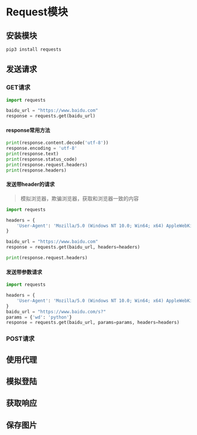 # Request模块

## 安装模块

``` bash
pip3 install requests
```

## 发送请求

### GET请求
``` python
import requests

baidu_url = "https://www.baidu.com"
response = requests.get(baidu_url)
```

#### response常用方法
``` python
print(response.content.decode('utf-8'))
response.encoding = 'utf-8'
print(response.text)
print(response.status_code)
print(response.request.headers)
print(response.headers)
```

#### 发送带header的请求
>模拟浏览器，欺骗浏览器，获取和浏览器一致的内容

``` python
import requests

headers = {
    'User-Agent': 'Mozilla/5.0 (Windows NT 10.0; Win64; x64) AppleWebKit/537.36 (KHTML, like Gecko) Chrome/79.0.3945.88 Safari/537.36'
}

baidu_url = "https://www.baidu.com"
response = requests.get(baidu_url, headers=headers)

print(response.request.headers)
```

#### 发送带参数请求

``` python
import requests

headers = {
    'User-Agent': 'Mozilla/5.0 (Windows NT 10.0; Win64; x64) AppleWebKit/537.36 (KHTML, like Gecko) Chrome/79.0.3945.88 Safari/537.36'
}
baidu_url = "https://www.baidu.com/s?"
params = {'wd': 'python'}
response = requests.get(baidu_url, params=params, headers=headers)
```

### POST请求

## 使用代理

## 模拟登陆


## 获取响应

## 保存图片

<Valine></Valine>
